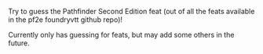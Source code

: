 Try to guess the Pathfinder Second Edition feat (out of all the feats available in the pf2e foundryvtt github repo)!

Currently only has guessing for feats, but may add some others in the future.